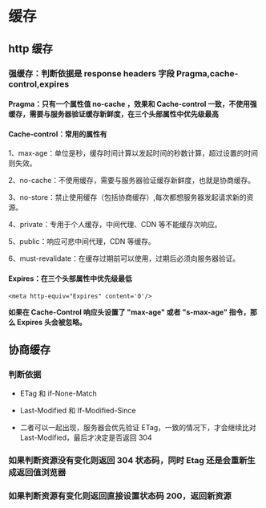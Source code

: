 # 缓存

## http 缓存

### 强缓存：判断依据是 response headers 字段 Pragma,cache-control,expires

#### Pragma：只有一个属性值 no-cache ，效果和 Cache-control 一致，不使用强缓存，需要与服务器验证缓存新鲜度，在三个头部属性中优先级最高

#### Cache-control：常用的属性有

1、max-age：单位是秒，缓存时间计算以发起时间的秒数计算，超过设置的时间则失效。

2、no-cache：不使用缓存，需要与服务器验证缓存新鲜度，也就是协商缓存。

3、no-store：禁止使用缓存（包括协商缓存）,每次都想服务器发起请求新的资源。

4、private：专用于个人缓存，中间代理、CDN 等不能缓存次响应。

5、public：响应可悲中间代理，CDN 等缓存。

6、must-revalidate：在缓存过期前可以使用，过期后必须向服务器验证。

#### Expires：在三个头部属性中优先级最低

```
<meta http-equiv="Expires" content='0'/>
```

<strong>如果在 Cache-Control 响应头设置了 "max-age" 或者 "s-max-age" 指令，那么 Expires 头会被忽略。</strong>

## 协商缓存

### 判断依据

-   ETag 和 if-None-Match
-   Last-Modified 和 If-Modified-Since

-   二者可以一起出现，服务器会优先验证 ETag，一致的情况下，才会继续比对 Last-Modified，最后才决定是否返回 304

### 如果判断资源没有变化则返回 304 状态码，同时 Etag 还是会重新生成返回值浏览器

### 如果判断资源有变化则返回直接设置状态码 200，返回新资源

